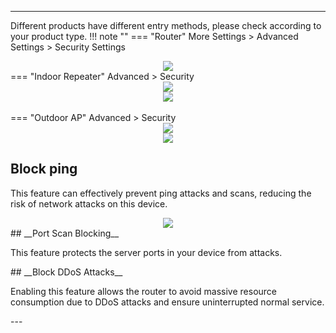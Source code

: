 
---
Different products have different entry methods, please check according to your product type.
!!! note ""
	=== "Router"
		More Settings > Advanced Settings  > Security Settings
		<div style="text-align: center;">
		<img class="boxshadow" src="/images/security001.png">
		</div>
	=== "Indoor Repeater"
		Advanced > Security
		<div style="text-align: center;">
		<img class="boxshadow" src="/images/wireless007.png">
		</div>
		<div style="text-align: center;">
		<img class="boxshadow" src="/images/seacurity001.png">
		</div>		
	=== "Outdoor AP"
		Advanced > Security
		<div style="text-align: center;">
		<img class="boxshadow" src="/images/wireless007.png">
		</div>
		<div style="text-align: center;">
		<img class="boxshadow" src="/images/seacurity001.png">
		</div>	
## __Block ping__
<p class="text">
This feature can effectively prevent ping attacks and scans, reducing the risk of network attacks on this device.
</p>
<div style="text-align: center;">
    <img class="boxshadow" src="/images/security.png">
</div>
## __Port Scan Blocking__
<p class="text">
This feature protects the server ports in your device from attacks.
</p>
## __Block DDoS Attacks__
<p class="text">
Enabling this feature allows the router to avoid massive resource consumption due to DDoS attacks and ensure uninterrupted normal service.
</p>
---

